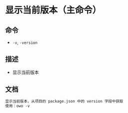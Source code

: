 # 显示当前版本（主命令）

## 命令
- `-v`, `-version`

## 描述
- 显示当前版本

## 文档
```txt
显示当前版本，从项目的 package.json 中的 version 字段中获取
使用：owo -v
```